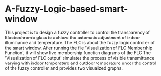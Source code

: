 # A-Fuzzy-Logic-based-smart-window
This project is to design a fuzzy controller to control the transparency of Electrochromic glass to achieve the automatic adjustment of indoor illuminance and temperature.
The FLC is about the fuzzy logic controller of the smart window.
After running the file 'Visualization of FLC Membership Function', it will show five membership function diagrams of the FLC
The 'Visualization of FLC output' simulates the process of visible transmittance varying with indoor temperature and outdoor temperature under the control of the fuzzy controller and provides two visualized graphs.
